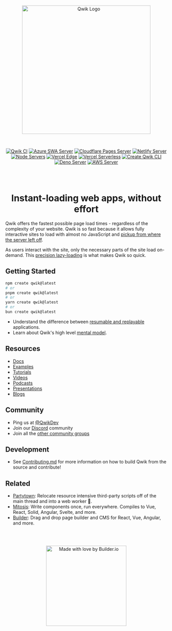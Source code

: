 <br>
<p align="center">
  <img alt="Qwik Logo" width="400" src="https://raw.githubusercontent.com/QwikDev/qwik/main/.github/assets/qwik-logo.svg" />
</p>
<br>
<p align="center">
   <a href="https://github.com/QwikDev/qwik/actions/workflows/ci.yml"><img src="https://github.com/QwikDev/qwik/actions/workflows/ci.yml/badge.svg?event=push" alt="Qwik CI"></a>
   <a href="https://github.com/QwikDev/qwik-city-e2e/actions/workflows/azure.yml"><img src="https://github.com/QwikDev/qwik-city-e2e/actions/workflows/azure.yml/badge.svg" alt="Azure SWA Server"></a>
   <a href="https://github.com/QwikDev/qwik-city-e2e/actions/workflows/cloudflare.yml"><img src="https://github.com/QwikDev/qwik-city-e2e/actions/workflows/cloudflare.yml/badge.svg" alt="Cloudflare Pages Server"></a>
   <a href="https://github.com/QwikDev/qwik-city-e2e/actions/workflows/netlify.yml"><img src="https://github.com/QwikDev/qwik-city-e2e/actions/workflows/netlify.yml/badge.svg" alt="Netlify Server"></a>
   <a href="https://github.com/QwikDev/qwik-city-e2e/actions/workflows/node.yml"><img src="https://github.com/QwikDev/qwik-city-e2e/actions/workflows/node.yml/badge.svg" alt="Node Servers"></a>
   <a href="https://github.com/QwikDev/qwik-city-e2e/actions/workflows/vercel-edge.yml"><img src="https://github.com/QwikDev/qwik-city-e2e/actions/workflows/vercel-edge.yml/badge.svg" alt="Vercel Edge"></a>
   <a href="https://github.com/QwikDev/qwik-city-e2e/actions/workflows/vercel-serverless.yml"><img src="https://github.com/QwikDev/qwik-city-e2e/actions/workflows/vercel-serverless.yml/badge.svg" alt="Vercel Serverless"></a>
   <a href="https://github.com/QwikDev/qwik-city-e2e/actions/workflows/cli.yml"><img src="https://github.com/QwikDev/qwik-city-e2e/actions/workflows/cli.yml/badge.svg" alt="Create Qwik CLI"></a>
   <a href="https://github.com/QwikDev/qwik-city-e2e/actions/workflows/deno.yml"><img src="https://github.com/QwikDev/qwik-city-e2e/actions/workflows/deno.yml/badge.svg" alt="Deno Server"></a>
   <a href="https://github.com/QwikDev/qwik-city-e2e/actions/workflows/aws.yml"><img src="https://github.com/QwikDev/qwik-city-e2e/actions/workflows/aws.yml/badge.svg" alt="AWS Server"></a>
</p>
<br>
<br>

<h1 align="center">Instant-loading web apps, without effort</h1>

Qwik offers the fastest possible page load times - regardless of the complexity of your website. Qwik is so fast because it allows fully interactive sites to load with almost no JavaScript and [pickup from where the server left off](https://qwik.dev/docs/concepts/resumable/).

As users interact with the site, only the necessary parts of the site load on-demand. This [precision lazy-loading](https://qwik.dev/docs/concepts/progressive/) is what makes Qwik so quick.

## Getting Started

```sh
npm create qwik@latest
# or
pnpm create qwik@latest
# or
yarn create qwik@latest
# or
bun create qwik@latest
```

- Understand the difference between [resumable and replayable](https://qwik.dev/docs/concepts/resumable/) applications.
- Learn about Qwik's high level [mental model](https://qwik.dev/docs/concepts/think-qwik/).

## Resources

- [Docs](https://qwik.dev/)
- [Examples](https://qwik.dev/examples/introduction/hello-world/)
- [Tutorials](https://qwik.dev/tutorial/welcome/overview/)
- [Videos](https://qwik.dev/media/#videos)
- [Podcasts](https://qwik.dev/media/#podcasts)
- [Presentations](https://qwik.dev/media/#presentations)
- [Blogs](https://qwik.dev/media/#blogs)

## Community

- Ping us at [@QwikDev](https://twitter.com/QwikDev)
- Join our [Discord](https://qwik.dev/chat) community
- Join all the [other community groups](https://qwikcommunity.com)

## Development

- See [Contributing.md](https://github.com/QwikDev/qwik/blob/main/CONTRIBUTING.md) for more information on how to build Qwik from the source and contribute!

## Related

- [Partytown](https://partytown.builder.io/): Relocate resource intensive third-party scripts off of the main thread and into a web worker 🎉.
- [Mitosis](https://github.com/BuilderIO/mitosis): Write components once, run everywhere. Compiles to Vue, React, Solid, Angular, Svelte, and more.
- [Builder](https://github.com/BuilderIO/builder): Drag and drop page builder and CMS for React, Vue, Angular, and more.

<br>
<br>

<p align="center">
   <a href="https://www.builder.io/m/developers">
      <picture>
         <source media="(prefers-color-scheme: dark)" srcset="https://user-images.githubusercontent.com/844291/230786554-eb225eeb-2f6b-4286-b8c2-535b1131744a.png">
         <img width="250" alt="Made with love by Builder.io" src="https://user-images.githubusercontent.com/844291/230786555-a58479e4-75f3-4222-a6eb-74c5af953eac.png">
       </picture>
   </a>
</p>
